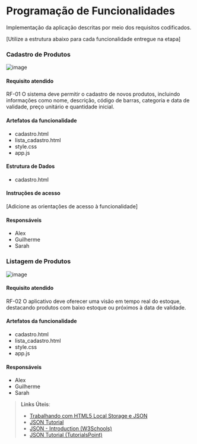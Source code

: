 # Programação de Funcionalidades

Implementação da aplicação descritas por meio dos requisitos codificados. 

[Utilize a estrutura abaixo para cada funcionalidade entregue na etapa]

### Cadastro de Produtos

![image](https://github.com/ICEI-PUC-Minas-PMV-ADS/pmv-ads-2023-2-e1-proj-web-t14-pmv-ads-2023-2-e1-proj-gestaoestoquesup/assets/133724013/0bd438f0-780f-4e3e-9d47-316e7042655f)



#### Requisito atendido

RF-01  O sistema deve permitir o cadastro de novos produtos, incluindo informações como nome, descrição, código de barras, categoria e data de validade, preço unitário e quantidade inicial.

#### Artefatos da funcionalidade

- cadastro.html
- lista_cadastro.html
- style.css
- app.js


#### Estrutura de Dados

- cadastro.html

#### Instruções de acesso

[Adicione as orientações de acesso à funcionalidade]


#### Responsáveis

- Alex
- Guilherme
- Sarah

### Listagem de Produtos

![image](https://github.com/ICEI-PUC-Minas-PMV-ADS/pmv-ads-2023-2-e1-proj-web-t14-pmv-ads-2023-2-e1-proj-gestaoestoquesup/assets/133724013/39ab8846-6806-4661-9e21-e2e3824b04a1)

#### Requisito atendido

RF-02 O aplicativo deve oferecer uma visão em tempo real do estoque, destacando produtos com baixo estoque ou próximos à data de validade.

#### Artefatos da funcionalidade

- cadastro.html
- lista_cadastro.html
- style.css
- app.js

#### Responsáveis

- Alex
- Guilherme
- Sarah









> **Links Úteis**:
> - [Trabalhando com HTML5 Local Storage e JSON](https://www.devmedia.com.br/trabalhando-com-html5-local-storage-e-json/29045)
> - [JSON Tutorial](https://www.w3resource.com/JSON)
> - [JSON - Introduction (W3Schools)](https://www.w3schools.com/js/js_json_intro.asp)
> - [JSON Tutorial (TutorialsPoint)](https://www.tutorialspoint.com/json/index.htm)

